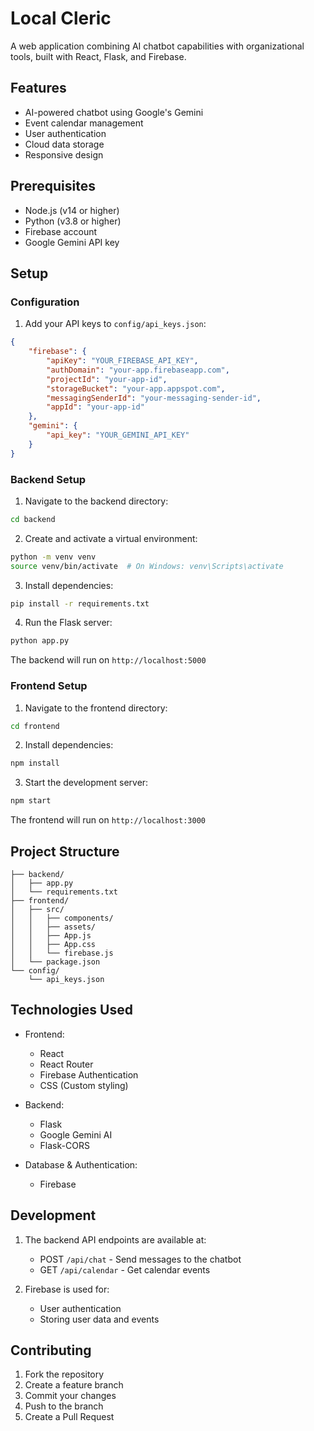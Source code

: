 # Local Cleric

A web application combining AI chatbot capabilities with organizational tools, built with React, Flask, and Firebase.

## Features

- AI-powered chatbot using Google's Gemini
- Event calendar management
- User authentication
- Cloud data storage
- Responsive design

## Prerequisites

- Node.js (v14 or higher)
- Python (v3.8 or higher)
- Firebase account
- Google Gemini API key

## Setup

### Configuration

1. Add your API keys to `config/api_keys.json`:
```json
{
    "firebase": {
        "apiKey": "YOUR_FIREBASE_API_KEY",
        "authDomain": "your-app.firebaseapp.com",
        "projectId": "your-app-id",
        "storageBucket": "your-app.appspot.com",
        "messagingSenderId": "your-messaging-sender-id",
        "appId": "your-app-id"
    },
    "gemini": {
        "api_key": "YOUR_GEMINI_API_KEY"
    }
}
```

### Backend Setup

1. Navigate to the backend directory:
```bash
cd backend
```

2. Create and activate a virtual environment:
```bash
python -m venv venv
source venv/bin/activate  # On Windows: venv\Scripts\activate
```

3. Install dependencies:
```bash
pip install -r requirements.txt
```

4. Run the Flask server:
```bash
python app.py
```

The backend will run on `http://localhost:5000`

### Frontend Setup

1. Navigate to the frontend directory:
```bash
cd frontend
```

2. Install dependencies:
```bash
npm install
```

3. Start the development server:
```bash
npm start
```

The frontend will run on `http://localhost:3000`

## Project Structure

```
├── backend/
│   ├── app.py
│   └── requirements.txt
├── frontend/
│   ├── src/
│   │   ├── components/
│   │   ├── assets/
│   │   ├── App.js
│   │   ├── App.css
│   │   └── firebase.js
│   └── package.json
└── config/
    └── api_keys.json
```

## Technologies Used

- Frontend:
  - React
  - React Router
  - Firebase Authentication
  - CSS (Custom styling)

- Backend:
  - Flask
  - Google Gemini AI
  - Flask-CORS

- Database & Authentication:
  - Firebase

## Development

1. The backend API endpoints are available at:
   - POST `/api/chat` - Send messages to the chatbot
   - GET `/api/calendar` - Get calendar events

2. Firebase is used for:
   - User authentication
   - Storing user data and events

## Contributing

1. Fork the repository
2. Create a feature branch
3. Commit your changes
4. Push to the branch
5. Create a Pull Request
